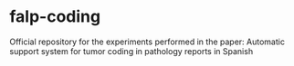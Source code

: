 # falp-coding
Official repository for the experiments performed in the paper: Automatic support system for tumor coding in pathology reports in Spanish
